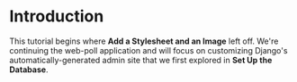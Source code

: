# Introduction

This tutorial begins where **Add a Stylesheet and an Image** left off. We're continuing the web-poll application and will focus on customizing Django's automatically-generated admin site that we first explored in **Set Up the Database**.
